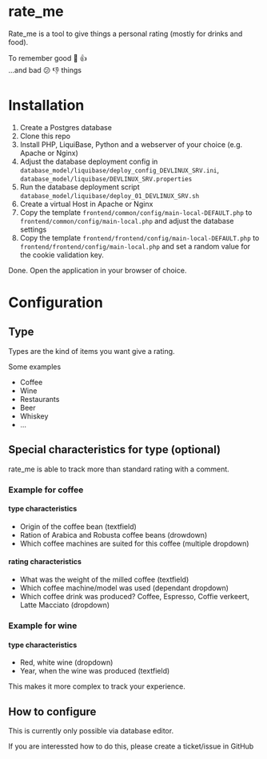 # rate_me
Rate_me is a tool to give things a personal rating (mostly for drinks and food). 

To remember good 🙂 👍<br>
...and bad 😕 👎 things

# Installation

1. Create a Postgres database
2. Clone this repo
3. Install PHP, LiquiBase, Python and a webserver of your choice (e.g. Apache or Nginx) 
4. Adjust the database deployment config in `database_model/liquibase/deploy_config_DEVLINUX_SRV.ini`, `database_model/liquibase/DEVLINUX_SRV.properties`
5. Run the database deployment script `database_model/liquibase/deploy_01_DEVLINUX_SRV.sh` 
6. Create a virtual Host in Apache or Nginx
7. Copy the template `frontend/common/config/main-local-DEFAULT.php` to `frontend/common/config/main-local.php` and adjust the database settings
8. Copy the template `frontend/frontend/config/main-local-DEFAULT.php` to `frontend/frontend/config/main-local.php` and set a random value for the cookie validation key.

Done.
Open the application in your browser of choice.

# Configuration

## Type

Types are the kind of items you want give a rating. 

Some examples
- Coffee
- Wine
- Restaurants
- Beer
- Whiskey
- ...

## Special characteristics for type (optional)

rate_me is able to track more than standard rating with a comment. 
 
### Example for coffee

#### type characteristics
- Origin of the coffee bean (textfield)
- Ration of Arabica and Robusta coffee beans (drowdown)
- Which coffee machines are suited for this coffee (multiple dropdown)

#### rating characteristics
- What was the weight of the milled coffee (textfield)
- Which coffee machine/model was used (dependant dropdown)
- Which coffee drink was produced? Coffee, Espresso, Coffie verkeert, Latte Macciato (dropdown)

### Example for wine
#### type characteristics
- Red, white wine (dropdown)
- Year, when the wine was produced (textfield)

This makes it more complex to track your experience.

## How to configure
This is currently only possible via database editor. 

If you are interessted how to do this, please create a ticket/issue in GitHub